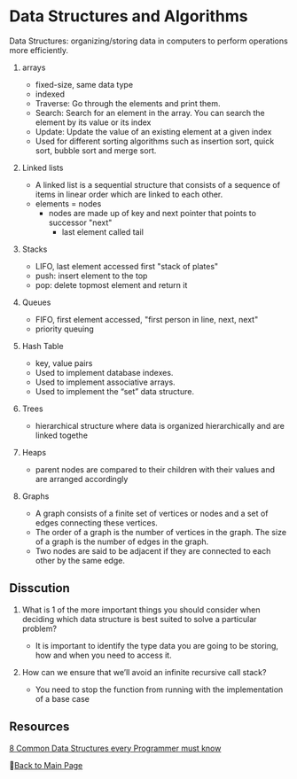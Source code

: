 # Data Structures and Algorithms

Data Structures: organizing/storing data in computers to perform operations more efficiently.

1. arrays
   - fixed-size, same data type 
   - indexed
   - Traverse: Go through the elements and print them.
   - Search: Search for an element in the array. You can search the element by its value or its index
   - Update: Update the value of an existing element at a given index
   - Used for different sorting algorithms such as insertion sort, quick sort, bubble sort and merge sort.

2. Linked lists
   - A linked list is a sequential structure that consists of a sequence of items in linear order which are linked to each other.
   - elements = nodes 
     - nodes are made up of key and next pointer that points to successor "next"
       - last element called tail

3. Stacks
   - LIFO, last element accessed first "stack of plates"
    - push: insert element to the top
    - pop: delete topmost element and return it

4. Queues
    - FIFO, first element accessed, "first person in line, next, next"
    - priority queuing
   
5. Hash Table
   - key, value pairs 
   - Used to implement database indexes.
   - Used to implement associative arrays.
   - Used to implement the “set” data structure.

6. Trees
   - hierarchical structure where data is organized hierarchically and are linked togethe

7. Heaps
    - parent nodes are compared to their children with their values and are arranged accordingly
   
8. Graphs 
   - A graph consists of a finite set of vertices or nodes and a set of edges connecting these vertices.
   - The order of a graph is the number of vertices in the graph. The size of a graph is the number of edges in the graph.
   - Two nodes are said to be adjacent if they are connected to each other by the same edge.

## Disscution
1. What is 1 of the more important things you should consider when deciding which data structure is best suited to solve a particular problem?
   - It is important to identify the type data you are going to be storing, how and when you need to access it.

2. How can we ensure that we’ll avoid an infinite recursive call stack?
   - You need to stop the function from running with the implementation of a base case 

## Resources

[8 Common Data Structures every Programmer must know](https://towardsdatascience.com/8-common-data-structures-every-programmer-must-know-171acf6a1a42)

📔[Back to Main Page](README.md)